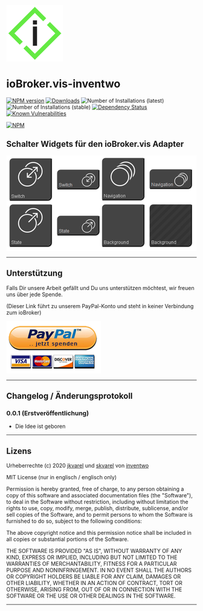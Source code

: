 ![Logo](admin/i_150.png)
# ioBroker.vis-inventwo

[![NPM version](http://img.shields.io/npm/v/ioBroker.vis-inventwo.svg)](https://www.npmjs.com/package/ioBroker.vis-inventwo)
[![Downloads](https://img.shields.io/npm/dm/ioBroker.vis-inventwo.svg)](https://www.npmjs.com/package/ioBroker.vis-inventwo)
![Number of Installations (latest)](http://ioBroker.live/badges/vis-inventwo-installed.svg)
![Number of Installations (stable)](http://ioBroker.live/badges/vis-inventwo-stable.svg)
[![Dependency Status](https://img.shields.io/david/jkvarel/ioBroker.vis-inventwo.svg)](https://david-dm.org/jkvarel/ioBroker.vis-inventwo)
[![Known Vulnerabilities](https://snyk.io/test/github/jkvarel/ioBroker.vis-inventwo/badge.svg)](https://snyk.io/test/github/jkvarel/ioBroker.vis-inventwo)

[![NPM](https://nodei.co/npm/ioBroker.vis-inventwo.png?downloads=true)](https://nodei.co/npm/ioBroker.vis-inventwo/)


## Schalter Widgets für den ioBroker.vis Adapter


![Beispiel](img/Set.png)

---

## Unterstützung

Falls Dir unsere Arbeit gefällt und Du uns unterstützen möchtest, wir freuen uns über jede Spende.

(Dieser Link führt zu unserem PayPal-Konto und steht in keiner Verbindung zum ioBroker)

[![Spende](img/spende.png)](https://www.paypal.com/cgi-bin/webscr?cmd=_s-xclick&hosted_button_id=GQPD3G25CKTEJ&source=url)

---

## Changelog / Änderungsprotokoll

### 0.0.1 (Erstveröffentlichung)
- Die Idee ist geboren

---

## Lizens

Urheberrechte (c) 2020 [jkvarel](https://github.com/jkvarel) und [skvarel](https://github.com/skvarel) von [inventwo](https://github.com/inventwo)


MIT License (nur in englisch / englisch only)

Permission is hereby granted, free of charge, to any person obtaining a copy
of this software and associated documentation files (the "Software"), to deal
in the Software without restriction, including without limitation the rights
to use, copy, modify, merge, publish, distribute, sublicense, and/or sell
copies of the Software, and to permit persons to whom the Software is
furnished to do so, subject to the following conditions:

The above copyright notice and this permission notice shall be included in all
copies or substantial portions of the Software.

THE SOFTWARE IS PROVIDED "AS IS", WITHOUT WARRANTY OF ANY KIND, EXPRESS OR
IMPLIED, INCLUDING BUT NOT LIMITED TO THE WARRANTIES OF MERCHANTABILITY,
FITNESS FOR A PARTICULAR PURPOSE AND NONINFRINGEMENT. IN NO EVENT SHALL THE
AUTHORS OR COPYRIGHT HOLDERS BE LIABLE FOR ANY CLAIM, DAMAGES OR OTHER
LIABILITY, WHETHER IN AN ACTION OF CONTRACT, TORT OR OTHERWISE, ARISING FROM,
OUT OF OR IN CONNECTION WITH THE SOFTWARE OR THE USE OR OTHER DEALINGS IN THE
SOFTWARE.

---